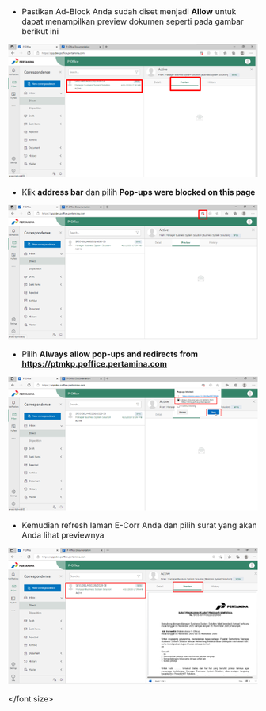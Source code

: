 <font size="3">

- Pastikan Ad-Block Anda sudah diset menjadi **Allow** untuk dapat menampilkan preview dokumen seperti pada gambar berikut ini

![gambar](FAQ/02FQ16.png)

- Klik **address bar** dan pilih **Pop-ups were blocked on this page**

![gambar](FAQ/02FQ17.png)

- Pilih **Always allow pop-ups and redirects from https://ptmkp.poffice.pertamina.com**

![gambar](FAQ/02FQ18.png)

- Kemudian refresh laman E-Corr Anda dan pilih surat yang akan Anda lihat previewnya

![gambar](FAQ/02FQ19.png)

</font size>
